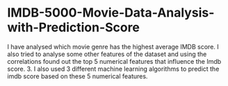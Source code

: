 # IMDB-5000-Movie-Data-Analysis-with-Prediction-Score
I have analysed which movie genre has the highest average IMDB score. I also tried to analyse some other features of the dataset and using the correlations found out the top 5 numerical features that influence the Imdb score. 3. I also used 3 different machine learning algorithms to predict the imdb score based on these 5 numerical features.
